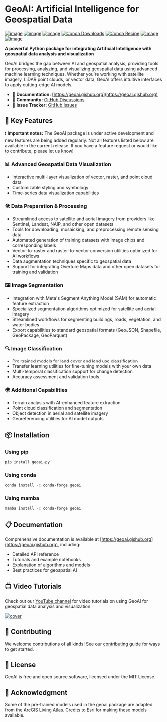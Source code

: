 # GeoAI: Artificial Intelligence for Geospatial Data

[![image](https://img.shields.io/pypi/v/geoai-py.svg)](https://pypi.python.org/pypi/geoai-py)
[![image](https://static.pepy.tech/badge/geoai-py)](https://pepy.tech/project/geoai-py)
[![image](https://img.shields.io/conda/vn/conda-forge/geoai.svg)](https://anaconda.org/conda-forge/geoai)
[![Conda Downloads](https://img.shields.io/conda/dn/conda-forge/geoai.svg)](https://anaconda.org/conda-forge/geoai)
[![Conda Recipe](https://img.shields.io/badge/recipe-geoai-green.svg)](https://github.com/giswqs/geoai-py-feedstock)
[![image](https://img.shields.io/badge/License-MIT-yellow.svg)](https://opensource.org/licenses/MIT)
[![image](https://img.shields.io/badge/YouTube-Tutorials-red)](https://bit.ly/GeoAI-Tutorials)

**A powerful Python package for integrating Artificial Intelligence with geospatial data analysis and visualization**

GeoAI bridges the gap between AI and geospatial analysis, providing tools for processing, analyzing, and visualizing geospatial data using advanced machine learning techniques. Whether you're working with satellite imagery, LiDAR point clouds, or vector data, GeoAI offers intuitive interfaces to apply cutting-edge AI models.

-   📖 **Documentation:** [https://geoai.gishub.org](https://geoai.gishub.org)
-   💬 **Community:** [GitHub Discussions](https://github.com/opengeos/geoai/discussions)
-   🐛 **Issue Tracker:** [GitHub Issues](https://github.com/opengeos/geoai/issues)

## 🚀 Key Features

❗ **Important notes:** The GeoAI package is under active development and new features are being added regularly. Not all features listed below are available in the current release. If you have a feature request or would like to contribute, please let us know!

### 📊 Advanced Geospatial Data Visualization

-   Interactive multi-layer visualization of vector, raster, and point cloud data
-   Customizable styling and symbology
-   Time-series data visualization capabilities

### 🛠️ Data Preparation & Processing

-   Streamlined access to satellite and aerial imagery from providers like Sentinel, Landsat, NAIP, and other open datasets
-   Tools for downloading, mosaicking, and preprocessing remote sensing data
-   Automated generation of training datasets with image chips and corresponding labels
-   Vector-to-raster and raster-to-vector conversion utilities optimized for AI workflows
-   Data augmentation techniques specific to geospatial data
-   Support for integrating Overture Maps data and other open datasets for training and validation

### 🖼️ Image Segmentation

-   Integration with Meta's Segment Anything Model (SAM) for automatic feature extraction
-   Specialized segmentation algorithms optimized for satellite and aerial imagery
-   Streamlined workflows for segmenting buildings, roads, vegetation, and water bodies
-   Export capabilities to standard geospatial formats (GeoJSON, Shapefile, GeoPackage, GeoParquet)

### 🔍 Image Classification

-   Pre-trained models for land cover and land use classification
-   Transfer learning utilities for fine-tuning models with your own data
-   Multi-temporal classification support for change detection
-   Accuracy assessment and validation tools

### 🌍 Additional Capabilities

-   Terrain analysis with AI-enhanced feature extraction
-   Point cloud classification and segmentation
-   Object detection in aerial and satellite imagery
-   Georeferencing utilities for AI model outputs

## 📦 Installation

### Using pip

```bash
pip install geoai-py
```

### Using conda

```bash
conda install -c conda-forge geoai
```

### Using mamba

```bash
mamba install -c conda-forge geoai
```

## 📋 Documentation

Comprehensive documentation is available at [https://geoai.gishub.org](https://geoai.gishub.org), including:

-   Detailed API reference
-   Tutorials and example notebooks
-   Explanation of algorithms and models
-   Best practices for geospatial AI

## 📺 Video Tutorials

Check out our [YouTube channel](https://bit.ly/GeoAI-Tutorials) for video tutorials on using GeoAI for geospatial data analysis and visualization.

[![cover](https://github.com/user-attachments/assets/3cde9547-ab62-4d70-b23a-3e5ed27c7407)](https://bit.ly/GeoAI-Tutorials)

## 🤝 Contributing

We welcome contributions of all kinds! See our [contributing guide](https://geoai.gishub.org/contributing) for ways to get started.

## 📄 License

GeoAI is free and open source software, licensed under the MIT License.

## 💖 Acknowledgment

Some of the pre-trained models used in the geoai package are adapted from the [ArcGIS Living Atlas](https://livingatlas.arcgis.com/en/browse/?q=dlpk#d=2&q=dlpk). Credits to Esri for making these models available.
